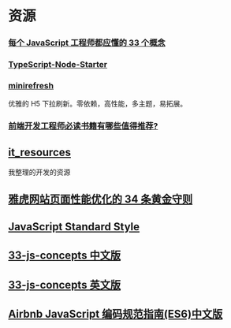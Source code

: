 # 资源

### [每个 JavaScript 工程师都应懂的 33 个概念](https://github.com/stephentian/33-js-concepts)

### [TypeScript-Node-Starter](https://github.com/microsoft/TypeScript-Node-Starter)

### [minirefresh](https://github.com/minirefresh/minirefresh)

优雅的 H5 下拉刷新。零依赖，高性能，多主题，易拓展。

### [前端开发工程师必读书籍有哪些值得推荐?](https://www.zhihu.com/question/22591993)

## [it_resources](https://github.com/qqxs/it_resources)

我整理的开发的资源

## [雅虎网站页面性能优化的 34 条黄金守则](https://www.jianshu.com/p/6eddae79e40f)

## [JavaScript Standard Style ](https://standardjs.com/readme-zhcn.html)

## [33-js-concepts 中文版](https://github.com/stephentian/33-js-concepts)

## [33-js-concepts 英文版](https://github.com/leonardomso/33-js-concepts)

## [Airbnb JavaScript 编码规范指南(ES6)中文版](https://github.com/libertyAlone/airbnb-javascript-style-guide-cn)

